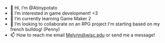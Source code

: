 - 👋 Hi, I’m @Atinypotato
- 👀 I’m interested in game development! <3
- 🌱 I’m currently learning Game Maker 2
- 💞️ I’m looking to collaborate on an RPG project I'm starting based on my french bulldog! (Penny)
- 📫 How to reach me email Melynn@wisc.edu or send me a message!

<!---
Atinypotato/Atinypotato is a ✨ special ✨ repository because its `README.md` (this file) appears on your GitHub profile.
You can click the Preview link to take a look at your changes.
--->
